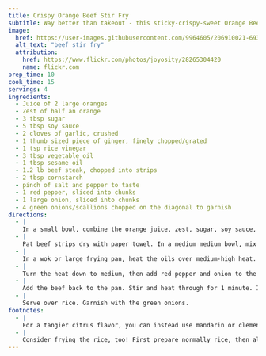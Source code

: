 ```yaml
---
title: Crispy Orange Beef Stir Fry
subtitle: Way better than takeout - this sticky-crispy-sweet Orange Beef is ready in 25 minutes!
image:
  href: https://user-images.githubusercontent.com/9964605/206910021-693ad5ad-5cb5-49b9-b315-83cfd4b573f4.png
  alt_text: "beef stir fry"
  attribution:
    href: https://www.flickr.com/photos/joyosity/28265304420
    name: flickr.com
prep_time: 10
cook_time: 15
servings: 4
ingredients:
  - Juice of 2 large oranges
  - Zest of half an orange
  - 3 tbsp sugar
  - 5 tbsp soy sauce
  - 2 cloves of garlic, crushed
  - 1 thumb sized piece of ginger, finely chopped/grated
  - 1 tsp rice vinegar
  - 3 tbsp vegetable oil
  - 1 tbsp sesame oil
  - 1.2 lb beef steak, chopped into strips
  - 2 tbsp cornstarch
  - pinch of salt and pepper to taste
  - 1 red pepper, sliced into chunks
  - 1 large onion, sliced into chunks
  - 4 green onions/scallions chopped on the diagonal to garnish
directions:
  - |
    In a small bowl, combine the orange juice, zest, sugar, soy sauce, garlic, ginger and rice vinegar. Leave aside for later.
  - |
    Pat beef strips dry with paper towel. In a medium medium bowl, mix the cornflour with the salt and pepper and toss the beef in the cornstarch until completely coated.
  - |
    In a wok or large frying pan, heat the oils over medium-high heat. When it's hot, tip the beef in and fry until crispy. Leave the meat resting in the pan to cook and brown, without mixing too often (or it will boil and turn gray, instead), about 9 minutes. Remove the beef using a slotted spoon, and place in a bowl lined with paper towels to soak up excess fat. Leave remaining oil in the pan.
  - |
    Turn the heat down to medium, then add red pepper and onion to the pan. Fry for a 1 to 2 minutes, leaving them hot but still crunchy. Add the orange sauce, turn heat up to medium-high, and bring to the boil.
  - |
    Add the beef back to the pan. Stir and heat through for 1 minute. If your sauce is looking too thin, mix some cornstarch with cold water in a small bowl then stir into the pan to thicken the sauce.
  - |
    Serve over rice. Garnish with the green onions.
footnotes:
  - |
    For a tangier citrus flavor, you can instead use mandarin or clementine oranges. Use the juice of 4 or 5 mandarins, and the zest of 2.
  - |
    Consider frying the rice, too! First prepare normally rice, then allow to cool. Add to a clean skillet over medium heat and heat through for 1-2 minutes, allowing some moisture to evaporate. You can also push rice to the side of the pan and scramble some eggs, then mix them together for a heart fried rice dish.
---
```

